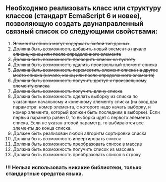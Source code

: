 ## Необходимо реализовать класс или структуру классов (стандарт EcmaScript 6 и новее), позволяющую создать двунаправленный связный список со следующими свойствами:

1.	~~Элементы списка могут содержать любой тип данных~~
2.	~~Должна быть возможность добавить новый элемент в начало списка, конец или после определенного элемента~~
3.	~~Должна быть возможность проверить список на пустоту~~
4.	~~Должна быть возможность удалить произвольный элемент списка~~
5.	~~Должна быть возможность переместить элемент списка на другое место списка (начало, конец или после определенного элемента)~~
6.	~~Должна быть возможность получить доступ к произвольному элементу списка~~
7.	~~Должна быть возможность получить длину списка~~
8.	Должна быть возможность сделать выборку из списка по указанным начальному и конечному элементу списка (на вход два параметра: номер элемента, с которого надо начать выборку, и номер элемента, который должен быть последним в выборке). Если первый параметр равен 0, то выборка идет с первого элемента списка. Если не указан второй параметр, то выбираются все элементы до конца списка.
9.	Должен быть реализован любой алгоритм сортировки списка
10. Должна быть возможность инвертировать список
11. Должна быть возможность преобразовать список в массив
12. Должна быть возможность получить список из массива
13. Должна быть возможность преобразовать список в строку

<h3>!!! Нельзя использовать никакие библиотеки, только стандартные средства языка.</h3>